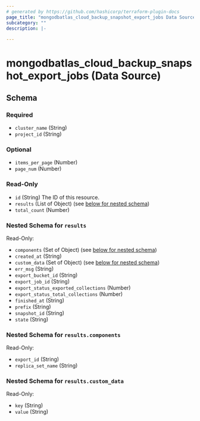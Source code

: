 ```yaml
---
# generated by https://github.com/hashicorp/terraform-plugin-docs
page_title: "mongodbatlas_cloud_backup_snapshot_export_jobs Data Source - terraform-provider-mongodbatlas"
subcategory: ""
description: |-
  
---
```


# mongodbatlas_cloud_backup_snapshot_export_jobs (Data Source)





<!-- schema generated by tfplugindocs -->
## Schema

### Required

- `cluster_name` (String)
- `project_id` (String)

### Optional

- `items_per_page` (Number)
- `page_num` (Number)

### Read-Only

- `id` (String) The ID of this resource.
- `results` (List of Object) (see [below for nested schema](#nestedatt--results))
- `total_count` (Number)

<a id="nestedatt--results"></a>
### Nested Schema for `results`

Read-Only:

- `components` (Set of Object) (see [below for nested schema](#nestedobjatt--results--components))
- `created_at` (String)
- `custom_data` (Set of Object) (see [below for nested schema](#nestedobjatt--results--custom_data))
- `err_msg` (String)
- `export_bucket_id` (String)
- `export_job_id` (String)
- `export_status_exported_collections` (Number)
- `export_status_total_collections` (Number)
- `finished_at` (String)
- `prefix` (String)
- `snapshot_id` (String)
- `state` (String)

<a id="nestedobjatt--results--components"></a>
### Nested Schema for `results.components`

Read-Only:

- `export_id` (String)
- `replica_set_name` (String)


<a id="nestedobjatt--results--custom_data"></a>
### Nested Schema for `results.custom_data`

Read-Only:

- `key` (String)
- `value` (String)
